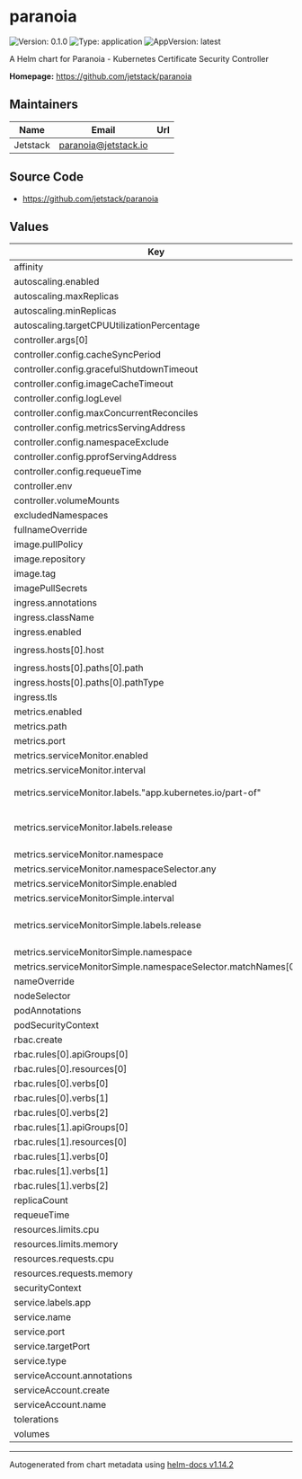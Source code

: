 # paranoia

![Version: 0.1.0](https://img.shields.io/badge/Version-0.1.0-informational?style=flat-square) ![Type: application](https://img.shields.io/badge/Type-application-informational?style=flat-square) ![AppVersion: latest](https://img.shields.io/badge/AppVersion-latest-informational?style=flat-square)

A Helm chart for Paranoia - Kubernetes Certificate Security Controller

**Homepage:** <https://github.com/jetstack/paranoia>

## Maintainers

| Name | Email | Url |
| ---- | ------ | --- |
| Jetstack | <paranoia@jetstack.io> |  |

## Source Code

* <https://github.com/jetstack/paranoia>

## Values

| Key | Type | Default | Description |
|-----|------|---------|-------------|
| affinity | object | `{}` |  |
| autoscaling.enabled | bool | `false` |  |
| autoscaling.maxReplicas | int | `100` |  |
| autoscaling.minReplicas | int | `1` |  |
| autoscaling.targetCPUUtilizationPercentage | int | `80` |  |
| controller.args[0] | string | `"controller"` |  |
| controller.config.cacheSyncPeriod | string | `"5h"` |  |
| controller.config.gracefulShutdownTimeout | string | `"10s"` |  |
| controller.config.imageCacheTimeout | string | `"30m"` |  |
| controller.config.logLevel | string | `"info"` |  |
| controller.config.maxConcurrentReconciles | int | `1` |  |
| controller.config.metricsServingAddress | string | `"0.0.0.0:8080"` |  |
| controller.config.namespaceExclude | list | `[]` |  |
| controller.config.pprofServingAddress | string | `""` |  |
| controller.config.requeueTime | int | `10` |  |
| controller.env | list | `[]` |  |
| controller.volumeMounts | list | `[]` |  |
| excludedNamespaces | list | `[]` |  |
| fullnameOverride | string | `""` |  |
| image.pullPolicy | string | `"Never"` |  |
| image.repository | string | `"paranoia"` |  |
| image.tag | string | `"latest"` |  |
| imagePullSecrets | list | `[]` |  |
| ingress.annotations | object | `{}` |  |
| ingress.className | string | `""` |  |
| ingress.enabled | bool | `false` |  |
| ingress.hosts[0].host | string | `"chart-example.local"` |  |
| ingress.hosts[0].paths[0].path | string | `"/"` |  |
| ingress.hosts[0].paths[0].pathType | string | `"Prefix"` |  |
| ingress.tls | list | `[]` |  |
| metrics.enabled | bool | `true` |  |
| metrics.path | string | `"/metrics"` |  |
| metrics.port | int | `8080` |  |
| metrics.serviceMonitor.enabled | bool | `true` |  |
| metrics.serviceMonitor.interval | string | `"30s"` |  |
| metrics.serviceMonitor.labels."app.kubernetes.io/part-of" | string | `"kube-prometheus-stack"` |  |
| metrics.serviceMonitor.labels.release | string | `"kube-prometheus-stack-1745399205"` |  |
| metrics.serviceMonitor.namespace | string | `"monitoring"` |  |
| metrics.serviceMonitor.namespaceSelector.any | bool | `true` |  |
| metrics.serviceMonitorSimple.enabled | bool | `false` |  |
| metrics.serviceMonitorSimple.interval | string | `"30s"` |  |
| metrics.serviceMonitorSimple.labels.release | string | `"kube-prometheus-stack-1745399205"` |  |
| metrics.serviceMonitorSimple.namespace | string | `"monitoring"` |  |
| metrics.serviceMonitorSimple.namespaceSelector.matchNames[0] | string | `"default"` |  |
| nameOverride | string | `""` |  |
| nodeSelector | object | `{}` |  |
| podAnnotations | object | `{}` |  |
| podSecurityContext | object | `{}` |  |
| rbac.create | bool | `true` |  |
| rbac.rules[0].apiGroups[0] | string | `""` |  |
| rbac.rules[0].resources[0] | string | `"namespaces"` |  |
| rbac.rules[0].verbs[0] | string | `"list"` |  |
| rbac.rules[0].verbs[1] | string | `"get"` |  |
| rbac.rules[0].verbs[2] | string | `"watch"` |  |
| rbac.rules[1].apiGroups[0] | string | `""` |  |
| rbac.rules[1].resources[0] | string | `"pods"` |  |
| rbac.rules[1].verbs[0] | string | `"list"` |  |
| rbac.rules[1].verbs[1] | string | `"get"` |  |
| rbac.rules[1].verbs[2] | string | `"watch"` |  |
| replicaCount | int | `1` |  |
| requeueTime | int | `10` |  |
| resources.limits.cpu | string | `"500m"` |  |
| resources.limits.memory | string | `"3Gi"` |  |
| resources.requests.cpu | string | `"200m"` |  |
| resources.requests.memory | string | `"3Gi"` |  |
| securityContext | object | `{}` |  |
| service.labels.app | string | `"paranoia"` |  |
| service.name | string | `"metrics"` |  |
| service.port | int | `8080` |  |
| service.targetPort | int | `8080` |  |
| service.type | string | `"ClusterIP"` |  |
| serviceAccount.annotations | object | `{}` |  |
| serviceAccount.create | bool | `true` |  |
| serviceAccount.name | string | `""` |  |
| tolerations | list | `[]` |  |
| volumes | list | `[]` |  |

----------------------------------------------
Autogenerated from chart metadata using [helm-docs v1.14.2](https://github.com/norwoodj/helm-docs/releases/v1.14.2)
